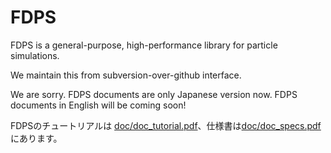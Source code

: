 # FDPS

FDPS is a general-purpose, high-performance library for particle
simulations.

We maintain this from subversion-over-github interface.

We are sorry. FDPS documents are only Japanese version now. FDPS
documents in English will be coming soon!

FDPSのチュートリアルは [doc/doc_tutorial.pdf](https://github.com/FDPS/FDPS/blob/master/doc/doc_tutorial.pdf?raw=true)、仕様書は[doc/doc_specs.pdf](https://github.com/FDPS/FDPS/blob/master/doc/doc_specs.pdf?raw=true)
にあります。
